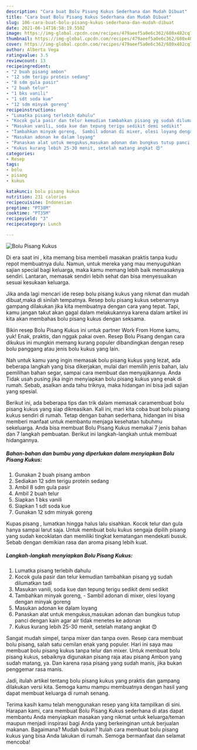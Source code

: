 ```yaml
---
description: "Cara buat Bolu Pisang Kukus Sederhana dan Mudah Dibuat"
title: "Cara buat Bolu Pisang Kukus Sederhana dan Mudah Dibuat"
slug: 106-cara-buat-bolu-pisang-kukus-sederhana-dan-mudah-dibuat
date: 2021-06-14T16:58:19.550Z
image: https://img-global.cpcdn.com/recipes/479aeef5a0e6c362/680x482cq70/bolu-pisang-kukus-foto-resep-utama.jpg
thumbnail: https://img-global.cpcdn.com/recipes/479aeef5a0e6c362/680x482cq70/bolu-pisang-kukus-foto-resep-utama.jpg
cover: https://img-global.cpcdn.com/recipes/479aeef5a0e6c362/680x482cq70/bolu-pisang-kukus-foto-resep-utama.jpg
author: Alberta Vega
ratingvalue: 3.5
reviewcount: 13
recipeingredient:
- "2 buah pisang ambon"
- "12 sdm terigu protein sedang"
- "8 sdm gula pasir"
- "2 buah telur"
- "1 bks vanili"
- "1 sdt soda kue"
- "12 sdm minyak goreng"
recipeinstructions:
- "Lumatka pisang terlebih dahulu"
- "Kocok gula pasir dan telur kemudian tambahkan pisang yg sudah dilumatkan tadi"
- "Masukan vanili, soda kue dan tepung terigu sedikit demi sedikit"
- "Tambahkan minyak goreng,  Sambil adonan di mixer, olesi loyang dengan minyak goreng"
- "Masukan adonan ke dalam loyang"
- "Panaskan alat untuk mengukus,masukan adonan dan bungkus tutup panci dengan kain agar air tidak menetes ke adonan"
- "Kukus kurang lebih 25-30 menit, setelah matang angkat 😍"
categories:
- Resep
tags:
- bolu
- pisang
- kukus

katakunci: bolu pisang kukus 
nutrition: 231 calories
recipecuisine: Indonesian
preptime: "PT38M"
cooktime: "PT35M"
recipeyield: "3"
recipecategory: Lunch

---
```



![Bolu Pisang Kukus](https://img-global.cpcdn.com/recipes/479aeef5a0e6c362/680x482cq70/bolu-pisang-kukus-foto-resep-utama.jpg)

Di era  saat ini , kita memang bisa membeli masakan praktis tanpa kudu repot membuatnya dulu. Namun, untuk mereka yang mau menyuguhkan sajian special bagi keluarga, maka kamu memang lebih baik memasaknya sendiri. Lantaran, memasak sendiri lebih sehat dan bisa menyesuaikan sesuai kesukaan keluarga.

Jika anda lagi mencari ide resep bolu pisang kukus yang nikmat dan mudah dibuat,maka di sinilah tempatnya. Resep bolu pisang kukus  sebenarnya gampang dilakukan jika kita membuatnya dengan cara yang tepat. Tapi, kamu jangan takut akan gagal dalam melakukannya 
karena dalam artikel ini kita akan membahas bolu pisang kukus dengan seksama.  

Bikin resep Bolu Pisang Kukus ini untuk partner Work From Home kamu, yuk! Enak, praktis, dan nggak pakai oven. Resep Bolu Pisang dengan cara dikukus ini mungkin memang kurang populer dibandingkan dengan resep bolu panggang atau jenis bolu kukus yang lain.

Nah untuk kamu yang ingin memasak bolu pisang kukus yang lezat, ada beberapa langkah yang bisa dikerjakan, mulai dari memilih jenis bahan, lalu pemilihan bahan segar, sampai cara membuat dan menyajikannya. Anda Tidak usah pusing jika ingin menyiapkan bolu pisang kukus yang enak di rumah. Sebab, asalkan anda  tahu triknya, maka hidangan ini bisa jadi sajian yang spesial.

Berikut ini, ada beberapa tips dan trik dalam memasak caramembuat bolu pisang kukus yang siap dikreasikan. Kali ini, mari kita coba buat bolu pisang kukus sendiri di rumah. Tetap dengan bahan sederhana, hidangan ini bisa memberi manfaat untuk membantu menjaga kesehatan tubuhmu sekeluarga. Anda bisa membuat Bolu Pisang Kukus memakai 7 jenis bahan dan 7 langkah pembuatan. Berikut ini langkah-langkah untuk membuat hidangannya.

<!--inarticleads1-->

##### Bahan-bahan dan bumbu yang diperlukan dalam menyiapkan Bolu Pisang Kukus:

1. Gunakan 2 buah pisang ambon
1. Sediakan 12 sdm terigu protein sedang
1. Ambil 8 sdm gula pasir
1. Ambil 2 buah telur
1. Siapkan 1 bks vanili
1. Siapkan 1 sdt soda kue
1. Gunakan 12 sdm minyak goreng


Kupas pisang , lumatkan hingga halus lalu sisahkan. Kocok telur dan gula hanya sampai larut saja. Untuk membuat bolu kukus sengaja dipilih pisang yang sudah kecoklatan dan memiliki tingkat kematangan mendekati busuk. Sebab dengan demikian rasa dan aroma pisang lebih kuat. 

<!--inarticleads2-->

##### Langkah-langkah menyiapkan Bolu Pisang Kukus:

1. Lumatka pisang terlebih dahulu
1. Kocok gula pasir dan telur kemudian tambahkan pisang yg sudah dilumatkan tadi
1. Masukan vanili, soda kue dan tepung terigu sedikit demi sedikit
1. Tambahkan minyak goreng,  - Sambil adonan di mixer, olesi loyang dengan minyak goreng
1. Masukan adonan ke dalam loyang
1. Panaskan alat untuk mengukus,masukan adonan dan bungkus tutup panci dengan kain agar air tidak menetes ke adonan
1. Kukus kurang lebih 25-30 menit, setelah matang angkat 😍


Sangat mudah simpel, tanpa mixer dan tanpa oven. Resep cara membuat bolu pisang, salah satu cemilan enak yang populer. Hari ini saya mau membuat bolu pisang kukus tanpa telur dan mixer. Untuk membuat bolu pisang kukus, sebaiknya digunakan pisang raja atau pisang Ambon yang sudah matang, ya. Dan karena rasa pisang yang sudah manis, jika bukan penggemar rasa manis. 

Jadi, itulah artikel tentang  bolu pisang kukus  yang praktis dan gampang dilakukan versi kita. Semoga kamu mampu membuatnya dengan hasil yang dapat membuat keluarga di rumah senang. 

Terima kasih kamu telah menggunakan resep yang kita tampilkan di sini. Harapan kami, cara membuat  Bolu Pisang Kukus sederhana di atas dapat membantu Anda menyiapkan masakan yang nikmat untuk keluarga/teman maupun menjadi inspirasi bagi Anda yang berkeinginan untuk berjualan makanan. Bagaimana? Mudah bukan? Itulah cara membuat bolu pisang kukus yang bisa Anda lakukan di rumah. Semoga bermanfaat dan selamat mencoba!

